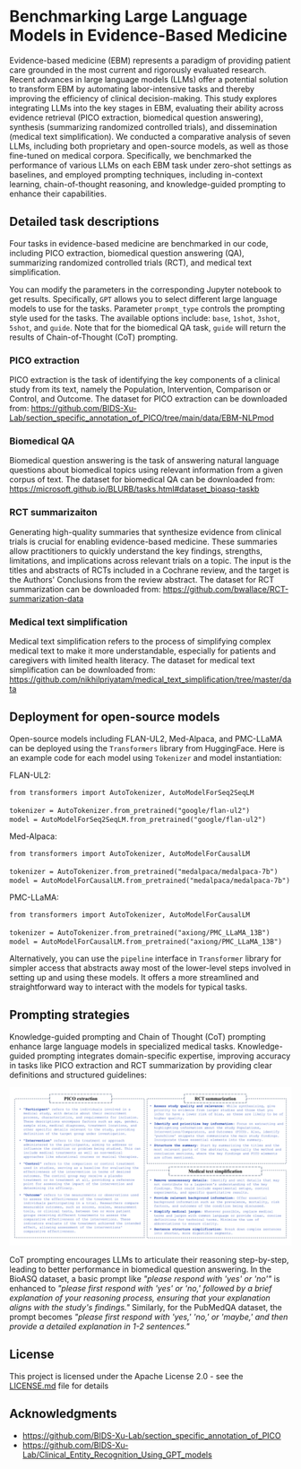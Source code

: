# Benchmarking Large Language Models in Evidence-Based Medicine

Evidence-based medicine (EBM) represents a paradigm of providing patient care grounded in the most current and rigorously evaluated research. Recent advances in large language models (LLMs) offer a potential solution to transform EBM by automating labor-intensive tasks and thereby improving the efficiency of clinical decision-making.
This study explores integrating LLMs into the key stages in EBM, evaluating their ability across evidence retrieval (PICO extraction, biomedical question answering), synthesis (summarizing randomized controlled trials), and dissemination (medical text simplification). We conducted a comparative analysis of seven LLMs, including both proprietary and open-source models, as well as those fine-tuned on medical corpora. Specifically, we benchmarked the performance of various LLMs on each EBM task under zero-shot settings as baselines, and employed prompting techniques, including in-context learning, chain-of-thought reasoning, and knowledge-guided prompting to enhance their capabilities.

## Detailed task descriptions

Four tasks in evidence-based medicine are benchmarked in our code, including PICO extraction, biomedical question answering (QA), summarizing randomized controlled trials (RCT), and medical text simplification. 

You can modify the parameters in the corresponding Jupyter notebook to get results. Specifically, `GPT` allows you to select different large language models to use for the tasks. Parameter `prompt_type` controls the prompting style used for the tasks. The available options include: `base`, `1shot`, `3shot`, `5shot`, and `guide`. Note that for the biomedical QA task, `guide` will return the results of Chain-of-Thought (CoT) prompting.


### PICO extraction

PICO extraction is the task of identifying the key components of a clinical study from its text, namely the Population, Intervention, Comparison or Control, and Outcome. The dataset for PICO extraction can be downloaded from: https://github.com/BIDS-Xu-Lab/section_specific_annotation_of_PICO/tree/main/data/EBM-NLPmod

### Biomedical QA

Biomedical question answering is the task of answering natural language questions about biomedical topics using relevant information from a given corpus of text. The dataset for biomedical QA can be downloaded from: https://microsoft.github.io/BLURB/tasks.html#dataset_bioasq-taskb

### RCT summarizaiton 
Generating high-quality summaries that synthesize evidence from clinical trials is crucial for enabling evidence-based medicine. These summaries allow practitioners to quickly understand the key findings, strengths, limitations, and implications across relevant trials on a topic. The input is the titles and abstracts of RCTs included in a Cochrane review, and the target is the Authors' Conclusions from the review abstract. The dataset for RCT summarization can be downloaded from: https://github.com/bwallace/RCT-summarization-data

### Medical text simplification
Medical text simplification refers to the process of simplifying complex medical text to make it more understandable, especially for patients and caregivers with limited health literacy. The dataset for medical text simplification can be downloaded from: https://github.com/nikhilpriyatam/medical_text_simplification/tree/master/data


## Deployment for open-source models

Open-source models including FLAN-UL2, Med-Alpaca, and PMC-LLaMA can be deployed using the `Transformers` library from HuggingFace. Here is an example code for each model using `Tokenizer` and model instantiation:

FLAN-UL2:
```
from transformers import AutoTokenizer, AutoModelForSeq2SeqLM

tokenizer = AutoTokenizer.from_pretrained("google/flan-ul2")
model = AutoModelForSeq2SeqLM.from_pretrained("google/flan-ul2")
```

Med-Alpaca:
```
from transformers import AutoTokenizer, AutoModelForCausalLM

tokenizer = AutoTokenizer.from_pretrained("medalpaca/medalpaca-7b")
model = AutoModelForCausalLM.from_pretrained("medalpaca/medalpaca-7b")
```

PMC-LLaMA:
```
from transformers import AutoTokenizer, AutoModelForCausalLM

tokenizer = AutoTokenizer.from_pretrained("axiong/PMC_LLaMA_13B")
model = AutoModelForCausalLM.from_pretrained("axiong/PMC_LLaMA_13B")
```

Alternatively, you can use the `pipeline` interface in `Transformer` library for simpler access that abstracts away most of the lower-level steps involved in setting up and using these models. It offers a more streamlined and straightforward way to interact with the models for typical tasks.


## Prompting strategies

Knowledge-guided prompting and Chain of Thought (CoT) prompting enhance large language models in specialized medical tasks. Knowledge-guided prompting integrates domain-specific expertise, improving accuracy in tasks like PICO extraction and RCT summarization by providing clear definitions and structured guidelines:

![Knowledge-guided prompting.](./prompt.png)

CoT prompting encourages LLMs to articulate their reasoning step-by-step, leading to better performance in biomedical question answering. In the BioASQ dataset, a basic prompt like _"please respond with 'yes' or 'no'"_ is enhanced to _"please first respond with 'yes' or 'no,' followed by a brief explanation of your reasoning process, ensuring that your explanation aligns with the study's findings."_ Similarly, for the PubMedQA dataset, the prompt becomes _"please first respond with 'yes,' 'no,' or 'maybe,' and then provide a detailed explanation in 1-2 sentences."_


## License

This project is licensed under the Apache License 2.0 - see the [LICENSE.md](LICENSE.md) file for details

## Acknowledgments

* https://github.com/BIDS-Xu-Lab/section_specific_annotation_of_PICO
* https://github.com/BIDS-Xu-Lab/Clinical_Entity_Recognition_Using_GPT_models
